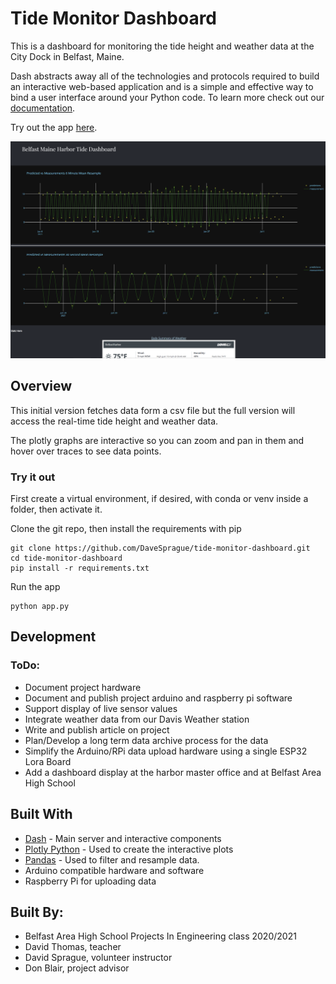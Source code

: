 # Tide Monitor Dashboard

This is a dashboard for monitoring the tide height and weather data at the City Dock in Belfast, Maine.

Dash abstracts away all of the technologies and protocols required to build an interactive web-based application and is a simple and effective way to bind a user interface around your Python code. To learn more check out our [documentation](https://plot.ly/dash).

Try out the app [here](http://belfastmaineharbor.pythonanywhere.com/).

![screenshot](assets/tmd_screenshot.png "Screenshot")


## Overview

This initial version fetches data form a csv file but the full version will access the real-time tide height and weather data.

The plotly graphs are interactive so you can zoom and pan in them and hover over traces to see data points.

### Try it out

First create a virtual environment, if desired, with conda or venv inside a folder, then activate it.

Clone the git repo, then install the requirements with pip
```
git clone https://github.com/DaveSprague/tide-monitor-dashboard.git
cd tide-monitor-dashboard
pip install -r requirements.txt
```

Run the app
```
python app.py
```

## Development
### ToDo:
 * Document project hardware
 * Document and publish project arduino and raspberry pi software
 * Support display of live sensor values
 * Integrate weather data from our Davis Weather station
 * Write and publish article on project
 * Plan/Develop a long term data archive process for the data
 * Simplify the Arduino/RPi data upload hardware using a single ESP32 Lora Board
 * Add a dashboard display at the harbor master office and at Belfast Area High School

## Built With
* [Dash](https://dash.plot.ly/) - Main server and interactive components
* [Plotly Python](https://plot.ly/python/) - Used to create the interactive plots
* [Pandas](https://pandas.pydata.org/) - Used to filter and resample data.
* Arduino compatible hardware and software
* Raspberry Pi for uploading data

## Built By:
 * Belfast Area High School Projects In Engineering class 2020/2021
 * David Thomas, teacher
 * David Sprague, volunteer instructor
 * Don Blair, project advisor
